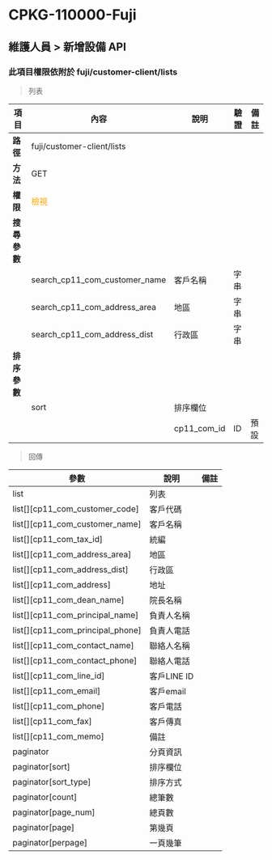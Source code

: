 # CPKG-110000-Fuji

## 維護人員 > 新增設備 API

### 此項目權限依附於 fuji/customer-client/lists

> 列表

| 項目                      | 內容                             | 說明                   | 驗證                  | 備註         |
|--------------------------|----------------------------------|-----------------------|-----------------------|----------------|
| <b>路徑</b>               | fuji/customer-client/lists                 |                       |                       |                |
| <b>方法</b>               | GET                              |                       |                       |                |
| <b>權限</b>               | <font color="orange">檢視</font> |                       |                       |                |
| <b>搜尋參數</b>           |                                  |                       |                       |                |
|                          | search_cp11_com_customer_name              | 客戶名稱               | 字串          |                |
|                          | search_cp11_com_address_area              | 地區               | 字串          |                |
|                          | search_cp11_com_address_dist              | 行政區               | 字串          |                |
| <b>排序參數</b>           |                                  |                       |                       |                |
|                          | sort                             | 排序欄位               |                       |                |
|                          |                                  | cp11_com_id             | ID              | 預設               |

> 回傳

| 參數                                         | 說明                           | 備註                            |
|----------------------------------------------|--------------------------------|--------------------------------|
| list                                         | 列表                            |                                |
| list[][cp11_com_customer_code]               | 客戶代碼                            |                                |
| list[][cp11_com_customer_name]               | 客戶名稱                            |                                |
| list[][cp11_com_tax_id]               | 統編                            |                                |
| list[][cp11_com_address_area]               | 地區                            |                                |
| list[][cp11_com_address_dist]               | 行政區                            |                                |
| list[][cp11_com_address]               | 地址                            |                                |
| list[][cp11_com_dean_name]               | 院長名稱                            |                                |
| list[][cp11_com_principal_name]               | 負責人名稱                            |                                |
| list[][cp11_com_principal_phone]               | 負責人電話                            |                                |
| list[][cp11_com_contact_name]               | 聯絡人名稱                            |                                |
| list[][cp11_com_contact_phone]               | 聯絡人電話                            |                                |
| list[][cp11_com_line_id]               | 客戶LINE ID                            |                                |
| list[][cp11_com_email]               | 客戶email                            |                                |
| list[][cp11_com_phone]               | 客戶電話                            |                                |
| list[][cp11_com_fax]               | 客戶傳真                            |                                |
| list[][cp11_com_memo]               | 備註                            |                                |
| paginator                                    | 分頁資訊                        |                                |
| paginator[sort]                              | 排序欄位                        |                                |
| paginator[sort_type]                         | 排序方式                        |                                |
| paginator[count]                             | 總筆數                          |                                |
| paginator[page_num]                          | 總頁數                          |                                |
| paginator[page]                              | 第幾頁                          |                                |
| paginator[perpage]                           | 一頁幾筆                        |                                |
